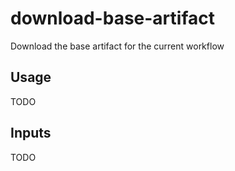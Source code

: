 # download-base-artifact

Download the base artifact for the current workflow

## Usage

TODO

## Inputs

TODO

